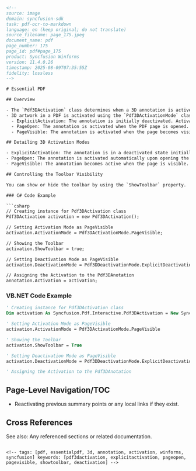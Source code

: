 ```html
<!-- 
source: image
domain: syncfusion-sdk
task: pdf-ocr-to-markdown
language: en (keep original; do not translate)
source_filename: page_175.jpeg
document_name: pdf
page_number: 175
page_id: pdf#page_175
product: Syncfusion Winforms
version: 11.4.0.26
timestamp: 2025-08-09T07:35:55Z
fidelity: lossless
-->

# Essential PDF

## Overview

- The `Pdf3DActivation` class determines when a 3D annotation is active or inactive.
- 3D artwork in a PDF is activated using the `Pdf3DActivationMode` class, with the following activation states:
  - ExplicitActivation: The annotation is initially deactivated. Activation requires explicit interaction (e.g., clicking).
  - PageOpen: The annotation is activated when the PDF page is opened.
  - PageVisible: The annotation is activated when the page becomes visible.

## Detailing 3D Activation Modes

- ExplicitActivation: The annotation is in a deactivated state initially and requires explicit activation by clicking.
- PageOpen: The annotation is activated automatically upon opening the PDF page.
- PageVisible: The annotation becomes active when the page is visible.

## Controlling the Toolbar Visibility

You can show or hide the toolbar by using the `ShowToolbar` property.

### C# Code Example

```csharp
// Creating instance for Pdf3DActivation class
Pdf3DActivation activation = new Pdf3DActivation();

// Setting Activation Mode as PageVisible
activation.ActivationMode = Pdf3DActivationMode.PageVisible;

// Showing the Toolbar
activation.ShowToolbar = true;

// Setting Deactivation Mode as PageVisible
activation.DeactivationMode = Pdf3DDeactivationMode.ExplicitDeactivation;

// Assigning the Activation to the Pdf3DAnotation
annotation.Activation = activation;
```

### VB.NET Code Example

```vb
' Creating instance for Pdf3DActivation class
Dim activation As Syncfusion.Pdf.Interactive.Pdf3DActivation = New Syncfusion.Pdf.Interactive.Pdf3DActivation()

' Setting Activation Mode as PageVisible
activation.ActivationMode = Pdf3DActivationMode.PageVisible

' Showing the Toolbar
activation.ShowToolbar = True

' Setting Deactivation Mode as PageVisible
activation.DeactivationMode = Pdf3DDeactivationMode.ExplicitDeactivation

' Assigning the Activation to the Pdf3DAnotation
```

## Page-Level Navigation/TOC

- Reactivating previous summary points or any local links if they exist.

## Cross References

See also: Any referenced sections or related documentation.
```

<!-- tags: [pdf, essentialpdf, 3d, annotation, activation, winforms, syncfusion] keywords: [pdf3dactivation, explicitactivation, pageopen, pagevisible, showtoolbar, deactivation] -->
```